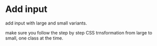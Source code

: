 # Add input

add input with large and small variants.

make sure you follow the step by step CSS trnsformation from large to small, one class at the time.
